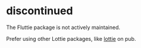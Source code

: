 # discontinued

The Fluttie package is not actively maintained.

Prefer using other Lottie packages, like [lottie](https://pub.dev/packages/lottie) on pub.